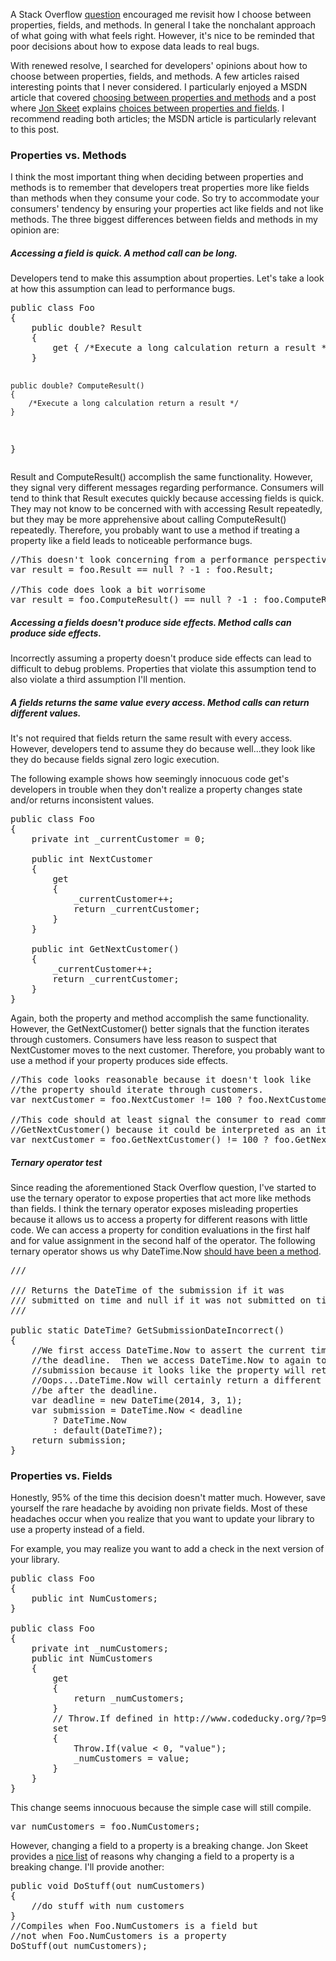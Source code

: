 A Stack Overflow <a href="http://stackoverflow.com/questions/21052437/are-these-two-lines-the-same-vs">question</a> encouraged me revisit how I choose between properties, fields, and methods. In general I take the nonchalant approach of what going with what feels right. However, it's nice to be reminded that poor decisions about how to expose data leads to real bugs.

With renewed resolve, I searched for developers' opinions about how to choose between properties, fields, and methods. A few articles raised interesting points that I never considered. I particularly enjoyed a MSDN article that covered <a href="http://msdn.microsoft.com/en-us/library/vstudio/ms229054(v=vs.100).aspx">choosing between properties and methods</a> and a post where <a href="http://stackoverflow.com/users/22656/jon-skeet">Jon Skeet</a> explains <a href="http://csharpindepth.com/Articles/Chapter8/PropertiesMatter.aspx">choices between properties and fields</a>. I recommend reading both articles; the MSDN article is particularly relevant to this post.

<h3>Properties vs. Methods</h3>
I think the most important thing when deciding between properties and methods is to remember that developers treat properties more like fields than methods when they consume your code. So try to accommodate your consumers' tendency by ensuring your properties act like fields and not like methods.  The three biggest differences between fields and methods in my opinion are:
<h5>Accessing a field is quick. A method call can be long.</h5>
Developers tend to make this assumption about properties.  Let's take a look at how this assumption can lead to performance bugs.
<pre>
public class Foo
{
    public double? Result 
    {
        get { /*Execute a long calculation return a result */ }
    }

    public double? ComputeResult()
    {
        /*Execute a long calculation return a result */
    }
}
</pre>
<span style="background-color: #f5f5f5;">Result</span> and <span style="background-color: #f5f5f5;">ComputeResult()</span> accomplish the same functionality. However, they signal very different messages regarding performance. Consumers will tend to think that Result executes quickly because accessing fields is quick. They may not know to be concerned with with accessing Result repeatedly, but they may be more apprehensive about calling ComputeResult() repeatedly. Therefore, you probably want to use a method if treating a property like a field leads to noticeable performance bugs.
<pre>
//This doesn't look concerning from a performance perspective.
var result = foo.Result == null ? -1 : foo.Result;

//This code does look a bit worrisome
var result = foo.ComputeResult() == null ? -1 : foo.ComputeResult();</pre>
<h5>Accessing a fields doesn't produce side effects.  Method calls can produce side effects.</h5>
Incorrectly assuming a property doesn't produce side effects can lead to difficult to debug problems.  Properties that violate this assumption tend to also violate a third assumption I'll mention.
<h5>A fields returns the same value every access.  Method calls can return different values.</h5>
It's not required that fields return the same result with every access.  However, developers tend to assume they do because well...they look like they do because fields signal zero logic execution.

The following example shows how seemingly innocuous code get's developers in trouble when they don't realize a property changes state and/or returns inconsistent values.
<pre>
public class Foo
{
    private int _currentCustomer = 0;

    public int NextCustomer
    {
        get
        {
            _currentCustomer++;
            return _currentCustomer;
        }
    }

    public int GetNextCustomer()
    {
        _currentCustomer++;
        return _currentCustomer;
    }
}
</pre>

Again, both the property and method accomplish the same functionality.  However, the <span style="background-color: #f5f5f5;">GetNextCustomer()</span> better signals that the function iterates through customers.  Consumers have less reason to suspect that <span style="background-color: #f5f5f5;">NextCustomer</span> moves to the next customer.  Therefore, you probably want to use a method if your property produces side effects.
<pre>
//This code looks reasonable because it doesn't look like
//the property should iterate through customers.
var nextCustomer = foo.NextCustomer != 100 ? foo.NextCustomer : -1;

//This code should at least signal the consumer to read comments about 
//GetNextCustomer() because it could be interpreted as an iterator.
var nextCustomer = foo.GetNextCustomer() != 100 ? foo.GetNextCustomer() : -1
</pre>

<h5>Ternary operator test</h5>
Since reading the aforementioned Stack Overflow question, I've started to use the ternary operator to expose properties that act more like methods than fields.  I think the ternary operator exposes misleading properties because it allows us to access a property for different reasons with little code.  We can access a property for condition evaluations in the first half and for value assignment in the second half of the operator.  The following ternary operator shows us why <span style="background-color: #f5f5f5;">DateTime.Now</span> <a href="http://stackoverflow.com/questions/5437972/why-is-datetime-now-a-property-and-not-a-method">should have been a method</a>.
<pre>
/// <summary>
/// Returns the DateTime of the submission if it was 
/// submitted on time and null if it was not submitted on time.
/// </summary>
public static DateTime? GetSubmissionDateIncorrect()
{
    //We first access DateTime.Now to assert the current time is before 
    //the deadline.  Then we access DateTime.Now to again to assign variable
    //submission because it looks like the property will return the same value.  
    //Oops...DateTime.Now will certainly return a different value which may even
    //be after the deadline.
    var deadline = new DateTime(2014, 3, 1);
    var submission = DateTime.Now < deadline
        ? DateTime.Now
        : default(DateTime?);
    return submission;
}
</pre>
<h3>Properties vs. Fields</h3>
Honestly, 95% of the time this decision doesn't matter much. However, save yourself the rare headache by  avoiding non private fields.  Most of these headaches occur when you realize that you want to update your library to use a property instead of a field.

For example, you may realize you want to add a check in the next version of your library.

<pre>
public class Foo
{
    public int NumCustomers;
}

public class Foo
{
    private int _numCustomers;
    public int NumCustomers 
    {
        get 
        { 
            return _numCustomers; 
        }
        // Throw.If defined in http://www.codeducky.org/?p=95
        set 
        { 
            Throw<ArgumentOutOfRangeException>.If(value < 0, "value"); 
            _numCustomers = value; 
        }
    }
}
</pre>

This change seems innocuous because the simple case will still compile.
<pre>
var numCustomers = foo.NumCustomers;
</pre>

However, changing a field to a property is a breaking change.  Jon Skeet provides a <a href="http://csharpindepth.com/Articles/Chapter8/PropertiesMatter.aspx">nice list</a> of reasons why changing a field to a property is a breaking change.  I'll provide another:
<pre>
public void DoStuff(out numCustomers)
{
    //do stuff with num customers
}
//Compiles when Foo.NumCustomers is a field but
//not when Foo.NumCustomers is a property
DoStuff(out numCustomers);
</pre>
